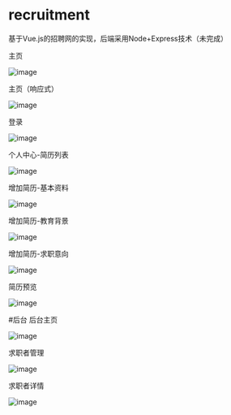 # recruitment
基于Vue.js的招聘网的实现，后端采用Node+Express技术（未完成）

主页

![image](https://github.com/wokeyi/recruitment/blob/master/images/home.png)

主页（响应式）

![image](https://github.com/wokeyi/recruitment/blob/master/images/home-505.png)

登录

![image](https://github.com/wokeyi/recruitment/blob/master/images/login.png)

个人中心-简历列表

![image](https://github.com/wokeyi/recruitment/blob/master/images/resume.png)

增加简历-基本资料

![image](https://github.com/wokeyi/recruitment/blob/master/images/base-info.png)

增加简历-教育背景

![image](https://github.com/wokeyi/recruitment/blob/master/images/educations.png)

增加简历-求职意向

![image](https://github.com/wokeyi/recruitment/blob/master/images/job-intention.png)

简历预览

![image](https://github.com/wokeyi/recruitment/blob/master/images/preview.png)

#后台
后台主页

![image](https://github.com/wokeyi/recruitment/blob/master/images/node-indedx.png)

求职者管理

![image](https://github.com/wokeyi/recruitment/blob/master/images/node-jobseekers.png)

求职者详情

![image](https://github.com/wokeyi/recruitment/blob/master/images/node-info.png)
